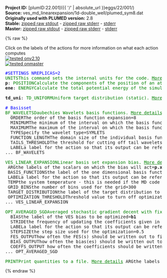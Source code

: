 **Project ID:** [plumID:22.001]({{ '/' | absolute_url }}eggs/22/001/)  
**Source:** ves_md_linearexpansion/1d-double_well/plumed_sym8.dat  
**Originally used with PLUMED version:** 2.8  
**Stable:** [zipped raw stdout](plumed_sym8.dat.plumed.stdout.txt.zip) - [zipped raw stderr](plumed_sym8.dat.plumed.stderr.txt.zip) - [stderr](plumed_sym8.dat.plumed.stderr)  
**Master:** [zipped raw stdout](plumed_sym8.dat.plumed_master.stdout.txt.zip) - [zipped raw stderr](plumed_sym8.dat.plumed_master.stderr.txt.zip) - [stderr](plumed_sym8.dat.plumed_master.stderr)  

{% raw %}
<div class="plumedpreheader">
<div class="headerInfo" id="value_details_data/ves_md_linearexpansion/1d-double_well/plumed_sym8.dat"> Click on the labels of the actions for more information on what each action computes </div>
<div class="containerBadge">
<div class="headerBadge"><a href="plumed_sym8.dat.plumed.stderr"><img src="https://img.shields.io/badge/v2.10-passing-green.svg" alt="tested onv2.10" /></a></div>
<div class="headerBadge"><a href="plumed_sym8.dat.plumed_master.stderr"><img src="https://img.shields.io/badge/master-passing-green.svg" alt="tested onmaster" /></a></div>
</div>
</div>
<pre class="plumedlisting">
<span style="color:blue" class="comment">#SETTINGS NREPLICAS=2</span>
<span class="plumedtooltip" style="color:green">UNITS<span class="right">This command sets the internal units for the code. <a href="https://www.plumed.org/doc-master/user-doc/html/UNITS" style="color:green">More details</a><i></i></span></span> <span class="plumedtooltip">NATURAL<span class="right"> use natural units<i></i></span></span>
<span style="display:none;" id="data/ves_md_linearexpansion/1d-double_well/plumed_sym8.dat">The UNITS action with label <b></b> calculates something</span><b name="data/ves_md_linearexpansion/1d-double_well/plumed_sym8.datp" onclick='showPath("data/ves_md_linearexpansion/1d-double_well/plumed_sym8.dat","data/ves_md_linearexpansion/1d-double_well/plumed_sym8.datp","data/ves_md_linearexpansion/1d-double_well/plumed_sym8.datp","brown")'>p</b>: <span class="plumedtooltip" style="color:green">POSITION<span class="right">Calculate the components of the position of an atom or atoms. <a href="https://www.plumed.org/doc-master/user-doc/html/POSITION" style="color:green">More details</a><i></i></span></span> <span class="plumedtooltip">ATOM<span class="right">the atom number<i></i></span></span>=1
<span style="display:none;" id="data/ves_md_linearexpansion/1d-double_well/plumed_sym8.datp">The POSITION action with label <b>p</b> calculates the following quantities:<table  align="center" frame="void" width="95%" cellpadding="5%"><tr><td width="5%"><b> Quantity </b>  </td><td><b> Description </b> </td></tr><tr><td width="5%">p.x</td><td>the x-component of the atom position</td></tr><tr><td width="5%">p.y</td><td>the y-component of the atom position</td></tr><tr><td width="5%">p.z</td><td>the z-component of the atom position</td></tr></table></span><b name="data/ves_md_linearexpansion/1d-double_well/plumed_sym8.datene" onclick='showPath("data/ves_md_linearexpansion/1d-double_well/plumed_sym8.dat","data/ves_md_linearexpansion/1d-double_well/plumed_sym8.datene","data/ves_md_linearexpansion/1d-double_well/plumed_sym8.datene","brown")'>ene</b>: <span class="plumedtooltip" style="color:green">ENERGY<span class="right">Calculate the total potential energy of the simulation box. <a href="https://www.plumed.org/doc-master/user-doc/html/ENERGY" style="color:green">More details</a><i></i></span></span>
<br/><span style="display:none;" id="data/ves_md_linearexpansion/1d-double_well/plumed_sym8.datene">The ENERGY action with label <b>ene</b> calculates something</span><b name="data/ves_md_linearexpansion/1d-double_well/plumed_sym8.dattd_uni" onclick='showPath("data/ves_md_linearexpansion/1d-double_well/plumed_sym8.dat","data/ves_md_linearexpansion/1d-double_well/plumed_sym8.dattd_uni","data/ves_md_linearexpansion/1d-double_well/plumed_sym8.dattd_uni","brown")'>td_uni</b>: <span class="plumedtooltip" style="color:green">TD_UNIFORM<span class="right">Uniform target distribution (static). <a href="https://www.plumed.org/doc-master/user-doc/html/TD_UNIFORM" style="color:green">More details</a><i></i></span></span>
<br/><span style="color:blue" class="comment"># Basisset</span>
<span style="display:none;" id="data/ves_md_linearexpansion/1d-double_well/plumed_sym8.dattd_uni">The TD_UNIFORM action with label <b>td_uni</b> calculates something</span><span class="plumedtooltip" style="color:green">BF_WAVELETS<span class="right">Daubechies Wavelets basis functions. <a href="https://www.plumed.org/doc-master/user-doc/html/BF_WAVELETS" style="color:green">More details</a><i></i></span></span> ...
  <span class="plumedtooltip">ORDER<span class="right">The order of the basis function expansion<i></i></span></span>=8
  <span class="plumedtooltip">MINIMUM<span class="right">The minimum of the interval on which the basis functions are defined<i></i></span></span>=-3.0
  <span class="plumedtooltip">MAXIMUM<span class="right">The maximum of the interval on which the basis functions are defined<i></i></span></span>=+3.0
  <span class="plumedtooltip">TYPE<span class="right">Specify the wavelet type<i></i></span></span>=SYMLETS
  <span class="plumedtooltip">FUNCTION_LENGTH<span class="right">The domain size of the individual basis functions<i></i></span></span>=6
  <span class="plumedtooltip">TAILS_THRESHOLD<span class="right">The threshold for cutting off tail wavelets as a fraction of the maximum value<i></i></span></span>=0.01
  <span class="plumedtooltip">LABEL<span class="right">a label for the action so that its output can be referenced in the input to other actions<i></i></span></span>=<b name="data/ves_md_linearexpansion/1d-double_well/plumed_sym8.datbf1" onclick='showPath("data/ves_md_linearexpansion/1d-double_well/plumed_sym8.dat","data/ves_md_linearexpansion/1d-double_well/plumed_sym8.datbf1","data/ves_md_linearexpansion/1d-double_well/plumed_sym8.datbf1","brown")'>bf1</b>
... BF_WAVELETS
<br/><span style="display:none;" id="data/ves_md_linearexpansion/1d-double_well/plumed_sym8.datbf1">The BF_WAVELETS action with label <b>bf1</b> calculates something</span><span class="plumedtooltip" style="color:green">VES_LINEAR_EXPANSION<span class="right">Linear basis set expansion bias. <a href="https://www.plumed.org/doc-master/user-doc/html/VES_LINEAR_EXPANSION" style="color:green">More details</a><i></i></span></span> ...
 <span class="plumedtooltip">ARG<span class="right">the labels of the scalars on which the bias will act<i></i></span></span>=<b name="data/ves_md_linearexpansion/1d-double_well/plumed_sym8.datp">p.x</b>
 <span class="plumedtooltip">BASIS_FUNCTIONS<span class="right">the label of the one dimensional basis functions that should be used<i></i></span></span>=<b name="data/ves_md_linearexpansion/1d-double_well/plumed_sym8.datbf1">bf1</b>
 <span class="plumedtooltip">LABEL<span class="right">a label for the action so that its output can be referenced in the input to other actions<i></i></span></span>=<b name="data/ves_md_linearexpansion/1d-double_well/plumed_sym8.datb1" onclick='showPath("data/ves_md_linearexpansion/1d-double_well/plumed_sym8.dat","data/ves_md_linearexpansion/1d-double_well/plumed_sym8.datb1","data/ves_md_linearexpansion/1d-double_well/plumed_sym8.datb1","brown")'>b1</b>
 <span class="plumedtooltip">TEMP<span class="right">the system temperature - this is needed if the MD code does not pass the temperature to PLUMED<i></i></span></span>=0.5
 <span class="plumedtooltip">GRID_BINS<span class="right">the number of bins used for the grid<i></i></span></span>=300
 <span class="plumedtooltip">TARGET_DISTRIBUTION<span class="right">the label of the target distribution to be used<i></i></span></span>=<b name="data/ves_md_linearexpansion/1d-double_well/plumed_sym8.dattd_uni">td_uni</b>
 <span class="plumedtooltip">OPTIMIZATION_THRESHOLD<span class="right">Threshold value to turn off optimization of localized basis functions<i></i></span></span>=0.000001
... VES_LINEAR_EXPANSION
<br/><span style="display:none;" id="data/ves_md_linearexpansion/1d-double_well/plumed_sym8.datb1">The VES_LINEAR_EXPANSION action with label <b>b1</b> calculates the following quantities:<table  align="center" frame="void" width="95%" cellpadding="5%"><tr><td width="5%"><b> Quantity </b>  </td><td><b> Description </b> </td></tr><tr><td width="5%">b1.bias</td><td>the instantaneous value of the bias potential</td></tr><tr><td width="5%">b1.force2</td><td>the instantaneous value of the squared force due to this bias potential</td></tr></table></span><span class="plumedtooltip" style="color:green">OPT_AVERAGED_SGD<span class="right">Averaged stochastic gradient decent with fixed step size. <a href="https://www.plumed.org/doc-master/user-doc/html/OPT_AVERAGED_SGD" style="color:green">More details</a><i></i></span></span> ...
  <span class="plumedtooltip">BIAS<span class="right">the label of the VES bias to be optimized<i></i></span></span>=<b name="data/ves_md_linearexpansion/1d-double_well/plumed_sym8.datb1">b1</b>
  <span class="plumedtooltip">STRIDE<span class="right">the frequency of updating the coefficients given in the number of MD steps<i></i></span></span>=500
  <span class="plumedtooltip">LABEL<span class="right">a label for the action so that its output can be referenced in the input to other actions<i></i></span></span>=<b name="data/ves_md_linearexpansion/1d-double_well/plumed_sym8.dato1" onclick='showPath("data/ves_md_linearexpansion/1d-double_well/plumed_sym8.dat","data/ves_md_linearexpansion/1d-double_well/plumed_sym8.dato1","data/ves_md_linearexpansion/1d-double_well/plumed_sym8.dato1","brown")'>o1</b>
  <span class="plumedtooltip">STEPSIZE<span class="right">the step size used for the optimization<i></i></span></span>=0.5
  <span class="plumedtooltip">FES_OUTPUT<span class="right">how often the FES(s) should be written out to file<i></i></span></span>=100
  <span class="plumedtooltip">BIAS_OUTPUT<span class="right">how often the bias(es) should be written out to file<i></i></span></span>=500
  <span class="plumedtooltip">COEFFS_OUTPUT<span class="right"> how often the coefficients should be written to file<i></i></span></span>=10
... OPT_AVERAGED_SGD
<br/><span style="display:none;" id="data/ves_md_linearexpansion/1d-double_well/plumed_sym8.dato1">The OPT_AVERAGED_SGD action with label <b>o1</b> calculates the following quantities:<table  align="center" frame="void" width="95%" cellpadding="5%"><tr><td width="5%"><b> Quantity </b>  </td><td><b> Description </b> </td></tr><tr><td width="5%">o1.value</td><td>a scalar</td></tr></table></span><span class="plumedtooltip" style="color:green">PRINT<span class="right">Print quantities to a file. <a href="https://www.plumed.org/doc-master/user-doc/html/PRINT" style="color:green">More details</a><i></i></span></span> <span class="plumedtooltip">ARG<span class="right">the labels of the values that you would like to print to the file<i></i></span></span>=* <span class="plumedtooltip">FILE<span class="right">the name of the file on which to output these quantities<i></i></span></span>=colvar.data <span class="plumedtooltip">STRIDE<span class="right"> the frequency with which the quantities of interest should be output<i></i></span></span>=100
</pre>
{% endraw %}

